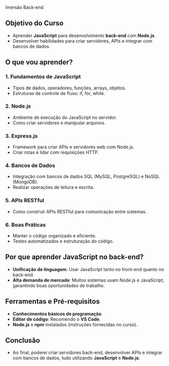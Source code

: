 Imersão Back-end

## Objetivo do Curso
- Aprender **JavaScript** para desenvolvimento **back-end** com **Node.js**.
- Desenvolver habilidades para criar servidores, APIs e integrar com bancos de dados.

## O que vou aprender?

### 1. **Fundamentos de JavaScript**
- Tipos de dados, operadores, funções, arrays, objetos.
- Estruturas de controle de fluxo: if, for, while.
  
### 2. **Node.js**
- Ambiente de execução do JavaScript no servidor.
- Como criar servidores e manipular arquivos.

### 3. **Express.js**
- Framework para criar APIs e servidores web com Node.js.
- Criar rotas e lidar com requisições HTTP.

### 4. **Bancos de Dados**
- Integração com bancos de dados SQL (MySQL, PostgreSQL) e NoSQL (MongoDB).
- Realizar operações de leitura e escrita.

### 5. **APIs RESTful**
- Como construir APIs RESTful para comunicação entre sistemas.

### 6. **Boas Práticas**
- Manter o código organizado e eficiente.
- Testes automatizados e estruturação do código.

## Por que aprender JavaScript no back-end?
- **Unificação de linguagem**: Usar JavaScript tanto no front-end quanto no back-end.
- **Alta demanda de mercado**: Muitos sistemas usam Node.js e JavaScript, garantindo boas oportunidades de trabalho.

## Ferramentas e Pré-requisitos
- **Conhecimentos básicos de programação**.
- **Editor de código**: Recomendo o **VS Code**.
- **Node.js** e **npm** instalados (instruções fornecidas no curso).

## Conclusão
- Ao final, poderei criar servidores back-end, desenvolver APIs e integrar com bancos de dados, tudo utilizando **JavaScript** e **Node.js**.
